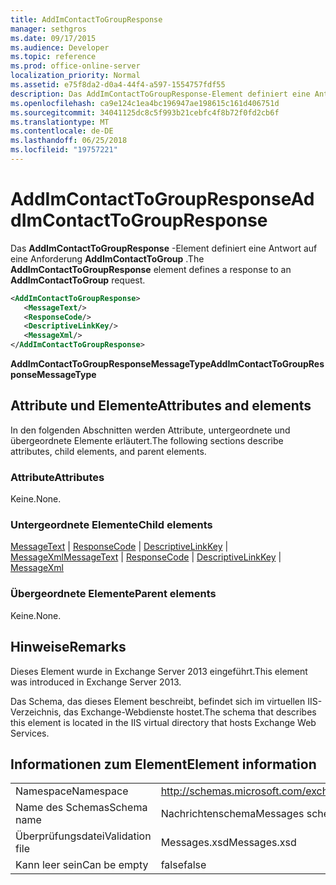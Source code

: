 ```yaml
---
title: AddImContactToGroupResponse
manager: sethgros
ms.date: 09/17/2015
ms.audience: Developer
ms.topic: reference
ms.prod: office-online-server
localization_priority: Normal
ms.assetid: e75f8da2-d0a4-44f4-a597-1554757fdf55
description: Das AddImContactToGroupResponse-Element definiert eine Antwort auf eine Anforderung AddImContactToGroup.
ms.openlocfilehash: ca9e124c1ea4bc196947ae198615c161d406751d
ms.sourcegitcommit: 34041125dc8c5f993b21cebfc4f8b72f0fd2cb6f
ms.translationtype: MT
ms.contentlocale: de-DE
ms.lasthandoff: 06/25/2018
ms.locfileid: "19757221"
---
```

# <a name="addimcontacttogroupresponse"></a><span data-ttu-id="26b8c-103">AddImContactToGroupResponse</span><span class="sxs-lookup"><span data-stu-id="26b8c-103">AddImContactToGroupResponse</span></span>

<span data-ttu-id="26b8c-104">Das **AddImContactToGroupResponse** -Element definiert eine Antwort auf eine Anforderung **AddImContactToGroup** .</span><span class="sxs-lookup"><span data-stu-id="26b8c-104">The **AddImContactToGroupResponse** element defines a response to an **AddImContactToGroup** request.</span></span> 
  
```XML
<AddImContactToGroupResponse>
   <MessageText/>
   <ResponseCode/>
   <DescriptiveLinkKey/>
   <MessageXml/>
</AddImContactToGroupResponse>
```

 <span data-ttu-id="26b8c-105">**AddImContactToGroupResponseMessageType**</span><span class="sxs-lookup"><span data-stu-id="26b8c-105">**AddImContactToGroupResponseMessageType**</span></span>
## <a name="attributes-and-elements"></a><span data-ttu-id="26b8c-106">Attribute und Elemente</span><span class="sxs-lookup"><span data-stu-id="26b8c-106">Attributes and elements</span></span>

<span data-ttu-id="26b8c-107">In den folgenden Abschnitten werden Attribute, untergeordnete und übergeordnete Elemente erläutert.</span><span class="sxs-lookup"><span data-stu-id="26b8c-107">The following sections describe attributes, child elements, and parent elements.</span></span>
  
### <a name="attributes"></a><span data-ttu-id="26b8c-108">Attribute</span><span class="sxs-lookup"><span data-stu-id="26b8c-108">Attributes</span></span>

<span data-ttu-id="26b8c-109">Keine.</span><span class="sxs-lookup"><span data-stu-id="26b8c-109">None.</span></span>
  
### <a name="child-elements"></a><span data-ttu-id="26b8c-110">Untergeordnete Elemente</span><span class="sxs-lookup"><span data-stu-id="26b8c-110">Child elements</span></span>

<span data-ttu-id="26b8c-111">[MessageText](messagetext.md) | [ResponseCode](responsecode.md) | [DescriptiveLinkKey](descriptivelinkkey.md) | [MessageXml](messagexml.md)</span><span class="sxs-lookup"><span data-stu-id="26b8c-111">[MessageText](messagetext.md) | [ResponseCode](responsecode.md) | [DescriptiveLinkKey](descriptivelinkkey.md) | [MessageXml](messagexml.md)</span></span>
  
### <a name="parent-elements"></a><span data-ttu-id="26b8c-112">Übergeordnete Elemente</span><span class="sxs-lookup"><span data-stu-id="26b8c-112">Parent elements</span></span>

<span data-ttu-id="26b8c-113">Keine.</span><span class="sxs-lookup"><span data-stu-id="26b8c-113">None.</span></span>
  
## <a name="remarks"></a><span data-ttu-id="26b8c-114">Hinweise</span><span class="sxs-lookup"><span data-stu-id="26b8c-114">Remarks</span></span>

<span data-ttu-id="26b8c-115">Dieses Element wurde in Exchange Server 2013 eingeführt.</span><span class="sxs-lookup"><span data-stu-id="26b8c-115">This element was introduced in Exchange Server 2013.</span></span>
  
<span data-ttu-id="26b8c-116">Das Schema, das dieses Element beschreibt, befindet sich im virtuellen IIS-Verzeichnis, das Exchange-Webdienste hostet.</span><span class="sxs-lookup"><span data-stu-id="26b8c-116">The schema that describes this element is located in the IIS virtual directory that hosts Exchange Web Services.</span></span>
  
## <a name="element-information"></a><span data-ttu-id="26b8c-117">Informationen zum Element</span><span class="sxs-lookup"><span data-stu-id="26b8c-117">Element information</span></span>

|||
|:-----|:-----|
|<span data-ttu-id="26b8c-118">Namespace</span><span class="sxs-lookup"><span data-stu-id="26b8c-118">Namespace</span></span>  <br/> |http://schemas.microsoft.com/exchange/services/2006/messages  <br/> |
|<span data-ttu-id="26b8c-119">Name des Schemas</span><span class="sxs-lookup"><span data-stu-id="26b8c-119">Schema name</span></span>  <br/> |<span data-ttu-id="26b8c-120">Nachrichtenschema</span><span class="sxs-lookup"><span data-stu-id="26b8c-120">Messages schema</span></span>  <br/> |
|<span data-ttu-id="26b8c-121">Überprüfungsdatei</span><span class="sxs-lookup"><span data-stu-id="26b8c-121">Validation file</span></span>  <br/> |<span data-ttu-id="26b8c-122">Messages.xsd</span><span class="sxs-lookup"><span data-stu-id="26b8c-122">Messages.xsd</span></span>  <br/> |
|<span data-ttu-id="26b8c-123">Kann leer sein</span><span class="sxs-lookup"><span data-stu-id="26b8c-123">Can be empty</span></span>  <br/> |<span data-ttu-id="26b8c-124">false</span><span class="sxs-lookup"><span data-stu-id="26b8c-124">false</span></span>  <br/> |
   

